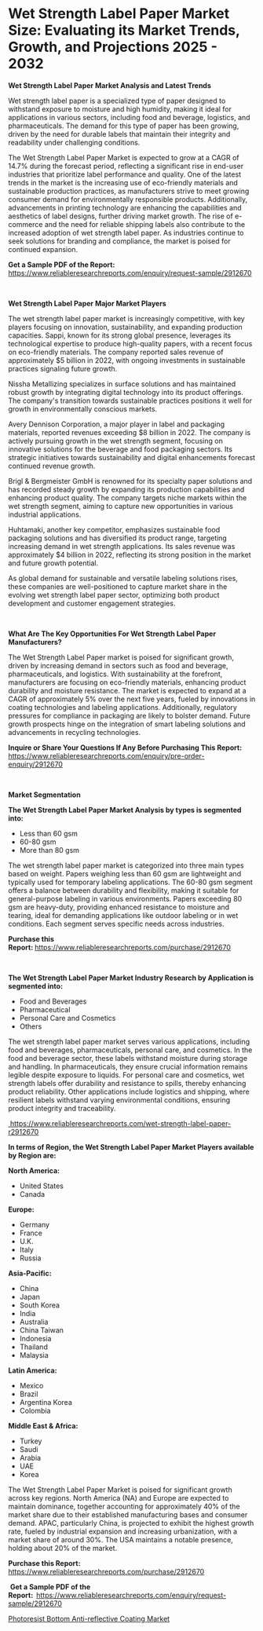 <p><h1>Wet Strength Label Paper Market Size: Evaluating its Market Trends, Growth, and Projections 2025 - 2032</h1></p><p><strong>Wet Strength Label Paper Market Analysis and Latest Trends</strong></p>
<p><p>Wet strength label paper is a specialized type of paper designed to withstand exposure to moisture and high humidity, making it ideal for applications in various sectors, including food and beverage, logistics, and pharmaceuticals. The demand for this type of paper has been growing, driven by the need for durable labels that maintain their integrity and readability under challenging conditions.</p><p>The Wet Strength Label Paper Market is expected to grow at a CAGR of 14.7% during the forecast period, reflecting a significant rise in end-user industries that prioritize label performance and quality. One of the latest trends in the market is the increasing use of eco-friendly materials and sustainable production practices, as manufacturers strive to meet growing consumer demand for environmentally responsible products. Additionally, advancements in printing technology are enhancing the capabilities and aesthetics of label designs, further driving market growth. The rise of e-commerce and the need for reliable shipping labels also contribute to the increased adoption of wet strength label paper. As industries continue to seek solutions for branding and compliance, the market is poised for continued expansion.</p></p>
<p><strong>Get a Sample PDF of the Report:&nbsp;</strong> <a href="https://www.reliableresearchreports.com/enquiry/request-sample/2912670?utm_campaign=2286&utm_medium=2&utm_source=Github&utm_content=ia&utm_term=12032025&utm_id=wet-strength-label-paper">https://www.reliableresearchreports.com/enquiry/request-sample/2912670</a></p>
<p>&nbsp;</p>
<p><strong>Wet Strength Label Paper Major Market Players</strong></p>
<p><p>The wet strength label paper market is increasingly competitive, with key players focusing on innovation, sustainability, and expanding production capacities. Sappi, known for its strong global presence, leverages its technological expertise to produce high-quality papers, with a recent focus on eco-friendly materials. The company reported sales revenue of approximately $5 billion in 2022, with ongoing investments in sustainable practices signaling future growth.</p><p>Nissha Metallizing specializes in surface solutions and has maintained robust growth by integrating digital technology into its product offerings. The company's transition towards sustainable practices positions it well for growth in environmentally conscious markets. </p><p>Avery Dennison Corporation, a major player in label and packaging materials, reported revenues exceeding $8 billion in 2022. The company is actively pursuing growth in the wet strength segment, focusing on innovative solutions for the beverage and food packaging sectors. Its strategic initiatives towards sustainability and digital enhancements forecast continued revenue growth.</p><p>Brigl & Bergmeister GmbH is renowned for its specialty paper solutions and has recorded steady growth by expanding its production capabilities and enhancing product quality. The company targets niche markets within the wet strength segment, aiming to capture new opportunities in various industrial applications.</p><p>Huhtamaki, another key competitor, emphasizes sustainable food packaging solutions and has diversified its product range, targeting increasing demand in wet strength applications. Its sales revenue was approximately $4 billion in 2022, reflecting its strong position in the market and future growth potential.</p><p>As global demand for sustainable and versatile labeling solutions rises, these companies are well-positioned to capture market share in the evolving wet strength label paper sector, optimizing both product development and customer engagement strategies.</p></p>
<p>&nbsp;</p>
<p><strong>What Are The Key Opportunities For Wet Strength Label Paper Manufacturers?</strong></p>
<p><p>The Wet Strength Label Paper market is poised for significant growth, driven by increasing demand in sectors such as food and beverage, pharmaceuticals, and logistics. With sustainability at the forefront, manufacturers are focusing on eco-friendly materials, enhancing product durability and moisture resistance. The market is expected to expand at a CAGR of approximately 5% over the next five years, fueled by innovations in coating technologies and labeling applications. Additionally, regulatory pressures for compliance in packaging are likely to bolster demand. Future growth prospects hinge on the integration of smart labeling solutions and advancements in recycling technologies.</p></p>
<p><strong>Inquire or Share Your Questions If Any Before Purchasing This Report:</strong> <a href="https://www.reliableresearchreports.com/enquiry/pre-order-enquiry/2912670?utm_campaign=2286&utm_medium=2&utm_source=Github&utm_content=ia&utm_term=12032025&utm_id=wet-strength-label-paper">https://www.reliableresearchreports.com/enquiry/pre-order-enquiry/2912670</a></p>
<p>&nbsp;</p>
<p><strong>Market Segmentation</strong></p>
<p><strong>The Wet Strength Label Paper Market Analysis by types is segmented into:</strong></p>
<p><ul><li>Less than 60 gsm</li><li>60-80 gsm</li><li>More than 80 gsm</li></ul></p>
<p><p>The wet strength label paper market is categorized into three main types based on weight. Papers weighing less than 60 gsm are lightweight and typically used for temporary labeling applications. The 60-80 gsm segment offers a balance between durability and flexibility, making it suitable for general-purpose labeling in various environments. Papers exceeding 80 gsm are heavy-duty, providing enhanced resistance to moisture and tearing, ideal for demanding applications like outdoor labeling or in wet conditions. Each segment serves specific needs across industries.</p></p>
<p><strong>Purchase this Report:&nbsp;</strong><a href="https://www.reliableresearchreports.com/purchase/2912670?utm_campaign=2286&utm_medium=2&utm_source=Github&utm_content=ia&utm_term=12032025&utm_id=wet-strength-label-paper">https://www.reliableresearchreports.com/purchase/2912670</a></p>
<p>&nbsp;</p>
<p><strong>The Wet Strength Label Paper Market Industry Research by Application is segmented into:</strong></p>
<p><ul><li>Food and Beverages</li><li>Pharmaceutical</li><li>Personal Care and Cosmetics</li><li>Others</li></ul></p>
<p><p>The wet strength label paper market serves various applications, including food and beverages, pharmaceuticals, personal care, and cosmetics. In the food and beverage sector, these labels withstand moisture during storage and handling. In pharmaceuticals, they ensure crucial information remains legible despite exposure to liquids. For personal care and cosmetics, wet strength labels offer durability and resistance to spills, thereby enhancing product reliability. Other applications include logistics and shipping, where resilient labels withstand varying environmental conditions, ensuring product integrity and traceability.</p></p>
<p><a href="https://www.reliableresearchreports.com/wet-strength-label-paper-r2912670?utm_campaign=2286&utm_medium=2&utm_source=Github&utm_content=ia&utm_term=12032025&utm_id=wet-strength-label-paper">&nbsp;https://www.reliableresearchreports.com/wet-strength-label-paper-r2912670</a></p>
<p><strong>In terms of Region, the Wet Strength Label Paper Market Players available by Region are:</strong></p>
<p>
    <p> <strong> North America: </strong>
        <ul>
            <li>United States</li>
            <li>Canada</li>
        </ul>
        </p> 
    <p> <strong> Europe: </strong>
        <ul>
            <li>Germany</li>
            <li>France</li>
            <li>U.K.</li>
            <li>Italy</li>
            <li>Russia</li>
        </ul>
        </p> 
    <p> <strong> Asia-Pacific: </strong>
        <ul>
            <li>China</li>
            <li>Japan</li>
            <li>South Korea</li>
            <li>India</li>
            <li>Australia</li>
            <li>China Taiwan</li>
            <li>Indonesia</li>
            <li>Thailand</li>
            <li>Malaysia</li>
        </ul>
        </p> 
    <p> <strong> Latin America: </strong>
        <ul>
            <li>Mexico</li>
            <li>Brazil</li>
            <li>Argentina Korea</li>
            <li>Colombia</li>
        </ul>
        </p> 
    <p> <strong> Middle East & Africa: </strong>
        <ul>
            <li>Turkey</li>
            <li>Saudi</li>
            <li>Arabia</li>
            <li>UAE</li>
            <li>Korea</li>
        </ul>
    </p>
    </p>
<p><p>The Wet Strength Label Paper Market is poised for significant growth across key regions. North America (NA) and Europe are expected to maintain dominance, together accounting for approximately 40% of the market share due to their established manufacturing bases and consumer demand. APAC, particularly China, is projected to exhibit the highest growth rate, fueled by industrial expansion and increasing urbanization, with a market share of around 30%. The USA maintains a notable presence, holding about 20% of the market.</p></p>
<p><strong>Purchase this Report: </strong><a href="https://www.reliableresearchreports.com/purchase/2912670?utm_campaign=2286&utm_medium=2&utm_source=Github&utm_content=ia&utm_term=12032025&utm_id=wet-strength-label-paper">https://www.reliableresearchreports.com/purchase/2912670</a></p>
<p>&nbsp;<strong>Get a Sample PDF of the Report:&nbsp;&nbsp;</strong><a href="https://www.reliableresearchreports.com/enquiry/request-sample/2912670?utm_campaign=2286&utm_medium=2&utm_source=Github&utm_content=ia&utm_term=12032025&utm_id=wet-strength-label-paper">https://www.reliableresearchreports.com/enquiry/request-sample/2912670</a></p>
<p><strong></strong></p>
<p><p><a href="https://github.com/stillsfloria19981/Market-Research-Report-List-1/blob/main/photoresist-bottom-anti-reflective-coating-market.md?utm_campaign=2286&utm_medium=2&utm_source=Github&utm_content=ia&utm_term=12032025&utm_id=wet-strength-label-paper">Photoresist Bottom Anti-reflective Coating Market</a></p></p>